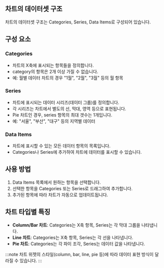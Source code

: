 ## 차트의 데이터셋 구조
차트의 데이터셋 구조는 Categories, Series, Data Items로 구성되어 있습니다.

## 구성 요소

### Categories
- 차트의 X축에 표시되는 항목들을 정의합니다.
- category의 항목은 2개 이상 가질 수 없습니다.
- 예: 월별 데이터 차트의 경우 "1월", "2월", "3월" 등의 월 항목

### Series
- 차트에 표시되는 데이터 시리즈(데이터 그룹)를 정의합니다.
- 각 시리즈는 차트에서 별도의 선, 막대, 영역 등으로 표현됩니다.
- Pie 차트인 경우, series 항목의 최대 갯수는 1개입니다.
- 예: "서울", "부산", "대구" 등의 지역별 데이터

### Data Items
- 차트에 표시할 수 있는 모든 데이터 항목의 목록입니다.
- Categories나 Series에 추가하여 차트에 데이터를 표시할 수 있습니다.

## 사용 방법
1. Data Items 목록에서 원하는 항목을 선택합니다.
2. 선택한 항목을 Categories 또는 Series로 드래그하여 추가합니다.
3. 추가된 항목에 따라 차트가 자동으로 업데이트됩니다.

## 차트 타입별 특징
- **Column/Bar 차트**: Categories는 X축 항목, Series는 각 막대 그룹을 나타냅니다.
- **Line 차트**: Categories는 X축 항목, Series는 각 선을 나타냅니다.
- **Pie 차트**: Categories는 각 파이 조각, Series는 데이터 값을 나타냅니다.

:::note
차트 위젯의 스타일(column, bar, line, pie 등)에 따라 데이터 표현 방식이 달라질 수 있습니다.
:::